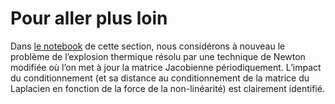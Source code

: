 # Pour aller plus loin

Dans [le notebook](./newton_modifie.ipynb) de cette section, nous considérons à nouveau le problème de l’explosion thermique résolu par une technique de Newton modifiée où l’on met à jour la matrice Jacobienne périodiquement. L’impact du conditionnement (et sa distance au conditionnement de la matrice du Laplacien en fonction de la force de la non-linéarité) est clairement identifié.
